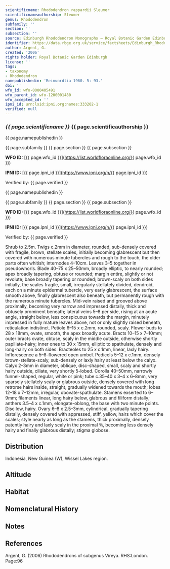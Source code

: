 ```yaml
---
scientificname: Rhododendron rappardii Sleumer
scientificnameauthorship: Sleumer
genus: Rhododendron
subfamily: ''
section: ''
subsection: ''
source: Edinburgh Rhododendron Monographs – Royal Botanic Garden Edinburgh
identifier: https://data.rbge.org.uk/service/factsheets/Edinburgh_Rhododendron_Monographs.xhtml
author: Argent, G.
created: '2006'
rights holder: Royal Botanic Garden Edinburgh
license: ''
tags:
- taxonomy
- Rhododendron
namepublishedin: 'Reinwardtia 1960. 5: 93.'
doi: ''
wfo_id: wfo-0000405491
wfo_parent_id: wfo-1200001480
wfo_accepted_id: ''
ipni_id: urn:lsid:ipni.org:names:333202-1
verified: null
---
```

### _{{ page.scientificname }}_ {{ page.scientificauthorship }}
 {{ page.namepublishedin }}

{{ page.subfamily }} {{ page.section }} {{ page.subsection }}

**WFO ID:** [{{ page.wfo_id }}](https://list.worldfloraonline.org/{{ page.wfo_id }})

**IPNI ID:** [{{ page.ipni_id }}](https://www.ipni.org/n/{{ page.ipni_id }})

Verified by: {{ page.verified }}

 {{ page.namepublishedin }}

{{ page.subfamily }} {{ page.section }} {{ page.subsection }}

**WFO ID:** [{{ page.wfo_id }}](https://list.worldfloraonline.org/{{ page.wfo_id }})

**IPNI ID:** [{{ page.ipni_id }}](https://www.ipni.org/n/{{ page.ipni_id }})

Verified by: {{ page.verified }}



Shrub to 2.5m. Twigs c.2mm in diameter, rounded, sub-densely covered with fragile, brown, stellate scales, initially becoming glabrescent but then covered with numerous minute tubercles and rough to the touch, the older parts often whitish; internodes 4–10cm. Leaves 3–5 together in pseudowhorls. Blade 40–75 x 25–50mm, broadly elliptic, to nearly rounded; apex broadly tapering, obtuse or rounded; margin entire, slightly or not revolute; base broadly tapering or rounded; brown-scaly on both sides initially, the scales fragile, small, irregularly stellately divided, dendroid, each on a minute epidermal tubercle, very early glabrescent, the surface smooth above, finally glabrescent also beneath, but permanently rough with the numerous minute tubercles. Mid-vein raised and grooved above proximally, becoming very narrow and impressed distally, thick and obtusely prominent beneath; lateral veins 5–8 per side, rising at an acute angle, straight below, less conspicuous towards the margin, minutely impressed in fully mature leaves above, not or only slightly raised beneath, reticulation indistinct. Petiole 6–15 x c.2mm, rounded, scaly. Flower buds to 28 x 18mm, ovate, smooth, the apex broadly acute. Bracts 10–15 x 7–10mm; outer bracts ovate, obtuse, scaly in the middle outside, otherwise shortly papillate-hairy; inner ones to 30 x 15mm, elliptic to spathulate, densely and long-hairy on both sides. Bracteoles to 25 x c.1mm, linear, laxly hairy. Inflorescence a 5–8-flowered open umbel. Pedicels 5–12 x c.1mm, densely brown-stellate-scaly, sub-densely or laxly hairy at least below the calyx. Calyx 2–3mm in diameter, oblique, disc-shaped, small, scaly and shortly hairy outside, ciliate, very shortly 5-lobed. Corolla 40–50mm, narrowly funnel-shaped, regular, white or pink; tube c.35–40 x 3–4 x 6–8mm, very sparsely stellately scaly or glabrous outside, densely covered with long retrorse hairs inside, straight, gradually widened towards the mouth; lobes 12–18 x 7–12mm, irregular, obovate-spathulate. Stamens exserted to 6–9mm; filaments linear, long hairy below, glabrous and filiform distally; anthers 3.5–4 x c.1mm, elongate-oblong, the base with two minute points. Disc low, hairy. Ovary 6–8 x 2.5–3mm, cylindrical, gradually tapering distally, densely covered with appressed, stiff, yellow, hairs which cover the scales; style nearly as long as the stamens, thick proximally, densely patently hairy and laxly scaly in the proximal ¾, becoming less densely hairy and finally glabrous distally; stigma globose.

## Distribution
Indonesia, New Guinea (W), Wissel Lakes region.

## Altitude


## Habitat


## Nomenclatural History

                       
## Notes


## References

Argent, G. (2006) Rhododendrons of subgenus Vireya. RHS:London. Page:96
